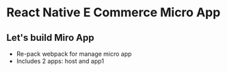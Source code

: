 # React Native E Commerce Micro App

## Let's build Miro App
- Re-pack webpack for manage micro app
- Includes 2 apps: host and app1